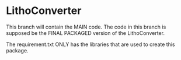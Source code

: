 # LithoConverter


This branch will contain the MAIN code. The code in this branch is supposed be the FINAL PACKAGED version of the LithoConverter.  

The requirement.txt ONLY has the libraries that are used to create this package.   

